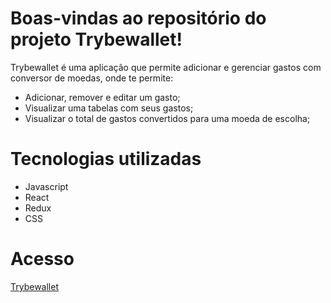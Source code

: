 # Boas-vindas ao repositório do projeto Trybewallet!

Trybewallet é uma aplicação que permite adicionar e gerenciar gastos com conversor de moedas, onde te permite:

- Adicionar, remover e editar um gasto;
- Visualizar uma tabelas com seus gastos;
- Visualizar o total de gastos convertidos para uma moeda de escolha;

# Tecnologias utilizadas

- Javascript
- React
- Redux
- CSS

# Acesso

[Trybewallet](https://vinny-knzts.github.io/trybewallet)
